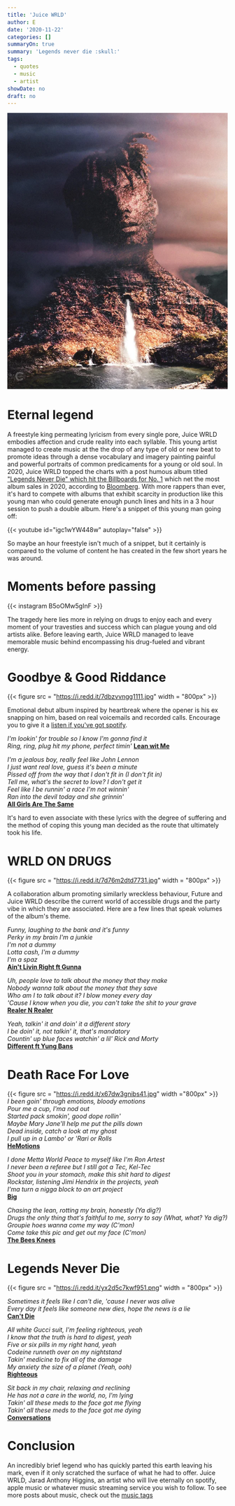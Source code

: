 ```yaml
---
title: 'Juice WRLD'
author: E
date: '2020-11-22'
categories: []
summaryOn: true
summary: 'Legends never die :skull:' 
tags:
  - quotes  
  - music  
  - artist  
showDate: no
draft: no
---
```

![](juice-never-dies.jpg)     
  
# Eternal legend  

A freestyle king permeating lyricism from every single pore, Juice WRLD embodies affection and crude reality into each syllable. This young artist managed to create music at the the drop of any type of old or new beat to promote ideas through a dense vocabulary and imagery painting painful and powerful portraits of common predicaments for a young or old soul. In 2020, Juice WRLD topped the charts with a post humous album titled ["Legends Never Die" which hit the Billboards for No. 1](https://www.wsj.com/articles/juice-wrld-pop-smoke-and-mac-miller-rap-stars-who-died-young-are-among-the-biggest-albums-of-the-year-11596639454) which net the most album sales in 2020, according to [Bloomberg](https://www.bloomberg.com/graphics/pop-star-ranking/2020-october/pop-smoke-is-the-second-rapper-to-rule-the-charts-after-his-death.html?srnd=premium&sref=i4qXzk6d). With more rappers than ever, it's hard to compete with albums that exhibit scarcity in production like this young man who could generate enough punch lines and hits in a 3 hour session to push a double album.  Here's a snippet of this young man going off:  


{{< youtube  id="igc1wYW448w" autoplay="false" >}}
  
  
So maybe an hour freestyle isn't much of a snippet, but it certainly is compared to the volume of content he has created in the few short years he was around. 

# Moments before passing  

{{< instagram B5oOMw5gInF >}}  

The tragedy here lies more in relying on drugs to enjoy each and every moment of your travesties and  success which can plague young and old artists alike. Before leaving earth, Juice WRLD managed to leave memorable music behind encompassing his drug-fueled and vibrant energy.  


# Goodbye & Good Riddance  

{{< figure src = "https://i.redd.it/7dbzvvngg1111.jpg" width = "800px" >}}  

Emotional debut album inspired by heartbreak where the opener is his ex snapping on him, based on real voicemails and recorded calls.  Encourage you to give it a [listen if you've got spotify](https://open.spotify.com/track/7LoWAhcGbxSkT6trTqXQR6?si=F7b5ZVjnT5mdF_iZ46x1dw).  

*I'm lookin' for trouble so I know I'm gonna find it  
Ring, ring, plug hit my phone, perfect timin'*
[**Lean wit Me**](https://genius.com/Juice-wrld-lean-wit-me-lyrics)   


*I'm a jealous boy, really feel like John Lennon  
I just want real love, guess it's been a minute  
Pissed off from the way that I don't fit in (I don't fit in)  
Tell me, what's the secret to love? I don't get it  
Feel like I be runnin' a race I'm not winnin'  
Ran into the devil today and she grinnin'*  
[**All Girls Are The Same**](https://genius.com/Juice-wrld-all-girls-are-the-same-lyrics)  
  
  
It's hard to even associate with these lyrics with the degree of suffering and the method of coping this young man decided as the route that ultimately took his life.  

# WRLD ON DRUGS  

{{< figure src = "https://i.redd.it/7d76m2dtd7731.jpg" width = "800px" >}}  


A collaboration album promoting similarly wreckless behaviour, Future and Juice WRLD describe the current world of accessible drugs and the party vibe in which they are associated. Here are a few lines that speak volumes of the album's theme.  

*Funny, laughing to the bank and it's funny  
Perky in my brain I'm a junkie  
I'm not a dummy  
Lotta cash, I'm a dummy  
I'm a spaz*  
[**Ain't Livin Right ft Gunna**](https://genius.com/Future-and-juice-wrld-aint-livin-right-lyrics)  


*Uh, people love to talk about the money that they make  
Nobody wanna talk about the money that they save  
Who am I to talk about it? I blow money every day  
'Cause I know when you die, you can't take the shit to your grave*  
[**Realer N Realer**](https://genius.com/Future-and-juice-wrld-realer-n-realer-lyrics)    


*Yeah, talkin' it and doin' it a different story  
I be doin' it, not talkin' it, that's mandatory  
Countin' up blue faces watchin' a lil' Rick and Morty*  
[**Different ft Yung Bans**](https://genius.com/Future-and-juice-wrld-different-lyrics)  
  

# Death Race For Love  


{{< figure src = "https://i.redd.it/x67dw3gnibs41.jpg" width ="800px" >}}     
*I been goin' through emotions, bloody emotions  
Pour me a cup, I'ma nod out  
Started pack smokin', good dope rollin'  
Maybe Mary Jane'll help me put the pills down  
Dead inside, catch a look at my ghost  
I pull up in a Lambo' or 'Rari or Rolls*  
[**HeMotions**](https://genius.com/Juice-wrld-hemotions-lyrics)  

*I done Metta World Peace to myself like I'm Ron Artest  
I never been a referee but I still got a Tec, Kel-Tec  
Shoot you in your stomach, make this shit hard to digest  
Rockstar, listening Jimi Hendrix in the projects, yeah  
I'ma turn a nigga block to an art project*  
[**Big**](https://genius.com/Juice-wrld-big-lyrics)  

*Chasing the lean, rotting my brain, honestly (Ya dig?)  
Drugs the only thing that's faithful to me, sorry to say (What, what? Ya dig?)  
Groupie hoes wanna come my way (C'mon)  
Come take this pic and get out my face (C'mon)*  
[**The Bees Knees**](https://genius.com/Juice-wrld-the-bees-knees-lyrics)  


# Legends Never Die  

{{< figure src = "https://i.redd.it/yx2d5c7kwf951.png" width = "800px" >}}

*Sometimes it feels like I can't die, 'cause I never was alive  
Every day it feels like someone new dies, hope the news is a lie*  
[**Can't Die**](https://genius.com/Juice-wrld-cant-die-lyrics)  

*All white Gucci suit, I'm feeling righteous, yeah  
I know that the truth is hard to digest, yeah  
Five or six pills in my right hand, yeah  
Codeine runneth over on my nightstand  
Takin' medicine to fix all of the damage  
My anxiety the size of a planet (Yeah, ooh)*  
[**Righteous**](https://genius.com/Juice-wrld-righteous-lyrics)  


*Sit back in my chair, relaxing and reclining  
He has not a care in the world, no, I'm lying  
Takin' all these meds to the face got me flying  
Takin' all these meds to the face got me dying*  
[**Conversations**](https://genius.com/Juice-wrld-conversations-lyrics)   

# Conclusion  

An incredibly brief legend who has quickly parted this earth leaving his mark, even if it only scratched the surface of what he had to offer.  Juice WRLD, Jarad Anthony Higgins, an artist who will live eternally on spotify, apple music or whatever music streaming service you wish to follow.  To see more posts about music, check out the [music tags](https://www.estebanvalencia.com/tags/music)  




